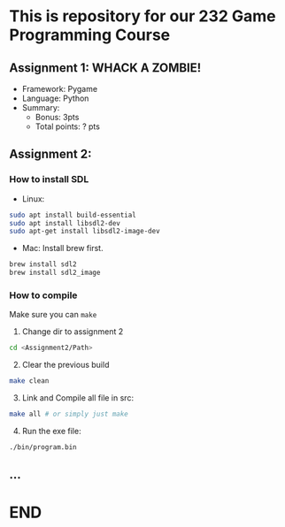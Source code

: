 # This is repository for our 232 Game Programming Course

## Assignment 1: WHACK A ZOMBIE!

* Framework: Pygame
* Language: Python
* Summary:
    - Bonus: 3pts
    - Total points: ? pts

## Assignment 2: 

### How to install SDL

* Linux:
```bash
sudo apt install build-essential
sudo apt install libsdl2-dev
sudo apt-get install libsdl2-image-dev
```

* Mac: 
Install brew first.
```bash
brew install sdl2
brew install sdl2_image
```

### How to compile
Make sure you can ```make```
1. Change dir to assignment 2
```bash
cd <Assignment2/Path>
```
2. Clear the previous build
```bash
make clean
```
3. Link and Compile all file in src:
```bash
make all # or simply just make
```
4. Run the exe file:
```bash
./bin/program.bin
```


## ...

# END 
